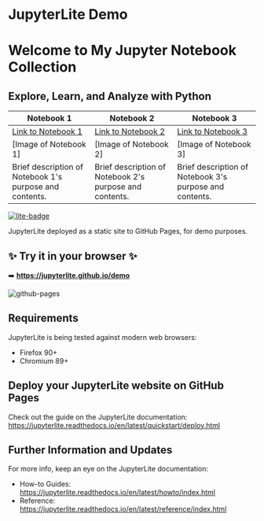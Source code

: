 # JupyterLite Demo

# Welcome to My Jupyter Notebook Collection 
## Explore, Learn, and Analyze with Python

| Notebook 1                  | Notebook 2                  | Notebook 3                  |
|-----------------------------|-----------------------------|-----------------------------|
| [Link to Notebook 1]([https://jupyterlite.github.io/demo](https://portfolio.data-decision.io/notebooks/index.html?path=python.ipynb)) | [Link to Notebook 2](https://jupyterlite.github.io/demo) | [Link to Notebook 3](https://jupyterlite.github.io/demo) |
| [Image of Notebook 1]      | [Image of Notebook 2]      | [Image of Notebook 3]      |
| Brief description of Notebook 1's purpose and contents.  | Brief description of Notebook 2's purpose and contents.  | Brief description of Notebook 3's purpose and contents.  |


[![lite-badge](https://jupyterlite.rtfd.io/en/latest/_static/badge.svg)](https://jupyterlite.github.io/demo)

JupyterLite deployed as a static site to GitHub Pages, for demo purposes.

## ✨ Try it in your browser ✨

➡️ **https://jupyterlite.github.io/demo**

![github-pages](https://user-images.githubusercontent.com/591645/120649478-18258400-c47d-11eb-80e5-185e52ff2702.gif)

## Requirements

JupyterLite is being tested against modern web browsers:

- Firefox 90+
- Chromium 89+

## Deploy your JupyterLite website on GitHub Pages

Check out the guide on the JupyterLite documentation: https://jupyterlite.readthedocs.io/en/latest/quickstart/deploy.html

## Further Information and Updates

For more info, keep an eye on the JupyterLite documentation:

- How-to Guides: https://jupyterlite.readthedocs.io/en/latest/howto/index.html
- Reference: https://jupyterlite.readthedocs.io/en/latest/reference/index.html
